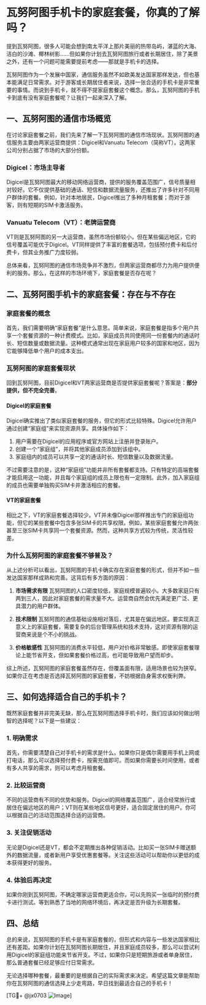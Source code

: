 # 瓦努阿图手机卡的家庭套餐，你真的了解吗？

提到瓦努阿图，很多人可能会想到南太平洋上那片美丽的热带岛屿，湛蓝的大海、洁白的沙滩、椰林树影……但如果你计划去瓦努阿图旅行或者长期居住，除了美景之外，还有一个问题可能需要提前考虑——那就是手机卡的选择。

瓦努阿图作为一个发展中国家，通信服务虽然不如欧美发达国家那样发达，但也基本能满足日常需求。对于游客或长期居住者来说，选择一张合适的手机卡是非常重要的事情。而说到手机卡，就不得不提家庭套餐这个概念。那么，瓦努阿图的手机卡到底有没有家庭套餐呢？让我们一起来深入了解。

## 一、瓦努阿图的通信市场概览

在讨论家庭套餐之前，我们先来了解一下瓦努阿图的通信市场现状。瓦努阿图的通信服务主要由两家运营商提供：Digicel和Vanuatu Telecom（简称VT）。这两家公司分别占据了市场的大部分份额。

### Digicel：市场主导者
Digicel是瓦努阿图最大的移动网络运营商，提供的服务覆盖范围广，信号质量相对较好。它不仅提供基础的通话、短信和数据流量服务，还推出了许多针对不同用户群体的套餐。例如，针对本地居民，Digicel推出了多种月租套餐；而对于游客，则有短期的SIM卡激活服务。

### Vanuatu Telecom（VT）：老牌运营商
VT则是瓦努阿图的另一大运营商，虽然市场份额较小，但在某些偏远地区，它的信号覆盖可能优于Digicel。VT同样提供了丰富的套餐选项，包括预付费卡和后付费卡，但其业务推广力度较弱。

总体来看，瓦努阿图的通信市场竞争并不激烈，但两家运营商都尽力为用户提供便利的服务。那么，在这样的市场环境下，家庭套餐是否存在呢？

## 二、瓦努阿图手机卡的家庭套餐：存在与不存在

### 家庭套餐的概念
首先，我们需要明确“家庭套餐”是什么意思。简单来说，家庭套餐是指多个用户共享一个套餐资源的一种计费模式。比如，家庭成员共同使用同一份套餐内的通话时长、短信数量或数据流量。这种模式通常出现在家庭用户较多的国家和地区，因为它能够降低单个用户的成本支出。

### 瓦努阿图的家庭套餐现状
回到瓦努阿图，目前Digicel和VT两家运营商是否提供家庭套餐呢？答案是：**部分提供，但不完全完善**。

#### Digicel的家庭套餐
Digicel确实推出了类似家庭套餐的服务，但它的形式比较特殊。Digicel允许用户通过创建“家庭组”来实现资源共享。具体操作如下：

1. 用户需要在Digicel的应用程序或官方网站上注册并登录账户。
2. 创建一个“家庭组”，并将其他家庭成员添加到该组中。
3. 家庭组内的成员可以共享一定的通话时长、短信数量以及数据流量。

不过需要注意的是，这种“家庭组”功能并非所有套餐都支持。只有特定的高端套餐才能启用这一功能，并且每个家庭组的成员上限也有一定限制。此外，加入家庭组的成员也需要单独购买SIM卡并激活相应的套餐。

#### VT的家庭套餐
相比之下，VT的家庭套餐选择较少。VT并未像Digicel那样推出专门的家庭组功能，但它的某些套餐中包含多张SIM卡的共享权限。例如，某些家庭套餐允许两张甚至三张SIM卡共享同一个套餐资源。然而，这种共享方式较为传统，灵活性较差。

### 为什么瓦努阿图的家庭套餐不够普及？
从上述分析可以看出，瓦努阿图的手机卡确实存在家庭套餐的形式，但并不如一些发达国家那样成熟和完善。这背后有多方面的原因：

1. **市场需求有限**
   瓦努阿图的人口密度较低，家庭规模普遍较小。大多数家庭只有两到三人，因此对家庭套餐的需求量不大。运营商自然会优先满足更广泛、更具潜力的用户群体。

2. **技术限制**
   瓦努阿图的通信基础设施相对落后，尤其是在偏远地区。要实现真正意义上的家庭套餐，需要复杂的后台管理系统和技术支持，这对资源有限的运营商来说是个不小的挑战。

3. **价格敏感性**
   瓦努阿图的消费水平较低，用户对价格非常敏感。即使家庭套餐理论上能节省开支，但如果套餐价格过高，也可能导致用户望而却步。

综上所述，瓦努阿图的家庭套餐虽然存在，但覆盖面有限，适用场景也较为狭窄。如果你正在考虑是否选择瓦努阿图的家庭套餐，不妨根据自身需求权衡利弊。

## 三、如何选择适合自己的手机卡？

既然家庭套餐并非完美无缺，那么在瓦努阿图选择手机卡时，我们应该如何做出明智的选择呢？以下是一些建议：

### 1. 明确需求
首先，你需要清楚自己对手机卡的需求是什么。如果你只是偶尔需要用手机上网或打电话，那么可以选择预付费卡，按需充值即可。而如果你需要长时间使用，或者有多人共享的需求，则可以考虑月租套餐。

### 2. 比较运营商
不同的运营商有不同的优势和服务。Digicel的网络覆盖范围广，适合经常旅行或居住在偏远地区的用户；VT则在某些地区信号更好，适合固定居住的用户。你可以根据自己的活动范围选择合适的运营商。

### 3. 关注促销活动
无论是Digicel还是VT，都会不定期推出各种促销活动。比如买一张SIM卡赠送额外的数据流量，或者新用户享受优惠套餐等。关注这些活动可以帮助你以更低的成本获得更好的服务。

### 4. 体验后再决定
如果你刚到瓦努阿图，不确定哪家运营商更适合你，可以先购买一张临时的预付费卡进行测试。等到熟悉了当地的网络环境后，再决定是否升级为长期套餐。

## 四、总结

总的来说，瓦努阿图的手机卡是有家庭套餐的，但形式和内容与一些发达国家相比还有差距。如果你计划在瓦努阿图长期居住，并且家庭成员较多，那么可以尝试利用Digicel的家庭组功能来节省开支。不过，如果你只是短期旅游或者单身居住，那么普通套餐已经足够应付日常需求。

无论选择哪种套餐，最重要的是根据自己的实际需求来决定。希望这篇文章能帮助你在瓦努阿图的通信选择上少走弯路，早日找到最适合自己的手机卡！

[TG💪+ @jx0703 ![Image](https://github.com/user-attachments/assets/dbca1d08-cadb-493c-b0ec-ad6f7a83f270)]